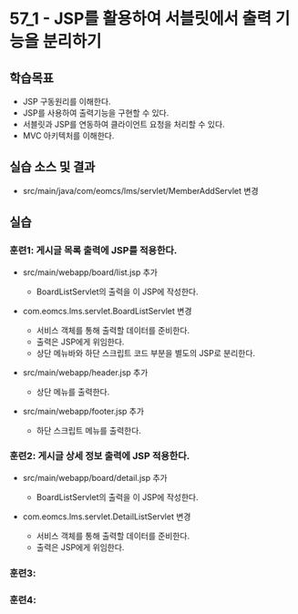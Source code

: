 # 57_1 - JSP를 활용하여 서블릿에서 출력 기능을 분리하기

## 학습목표

- JSP 구동원리를 이해한다.
- JSP를 사용하여 출력기능을 구현할 수 있다.
- 서블릿과 JSP를 연동하여 클라이언트 요청을 처리할 수 있다.
- MVC 아키텍처를 이해한다.

## 실습 소스 및 결과

- src/main/java/com/eomcs/lms/servlet/MemberAddServlet 변경

## 실습  

### 훈련1: 게시글 목록 출력에 JSP를 적용한다.

- src/main/webapp/board/list.jsp 추가
  - BoardListServlet의 출력을 이 JSP에 작성한다.
  
- com.eomcs.lms.servlet.BoardListServlet 변경
  - 서비스 객체를 통해 출력할 데이터를 준비한다.
  - 출력은 JSP에게 위임한다.
  - 상단 메뉴바와 하단 스크립트 코드 부분을 별도의 JSP로 분리한다.
  
- src/main/webapp/header.jsp 추가
  - 상단 메뉴를 출력한다.
  
- src/main/webapp/footer.jsp 추가
  - 하단 스크립트 메뉴를 출력한다.
   
### 훈련2: 게시글 상세 정보 출력에 JSP 적용한다.

- src/main/webapp/board/detail.jsp 추가
  - BoardListServlet의 출력을 이 JSP에 작성한다.
  
- com.eomcs.lms.servlet.DetailListServlet 변경
  - 서비스 객체를 통해 출력할 데이터를 준비한다.
  - 출력은 JSP에게 위임한다.

### 훈련3: 

  
### 훈련4: 
